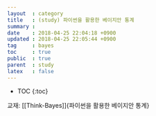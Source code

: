 ```yaml
---
layout  : category
title   : (study) 파이썬을 활용한 베이지안 통계
summary : 
date    : 2018-04-25 22:04:18 +0900
updated : 2018-04-25 22:05:44 +0900
tag     : bayes
toc     : true
public  : true
parent  : study
latex   : false
---
```

* TOC
{:toc}

교재: [[Think-Bayes]]{파이썬을 활용한 베이지안 통계}
